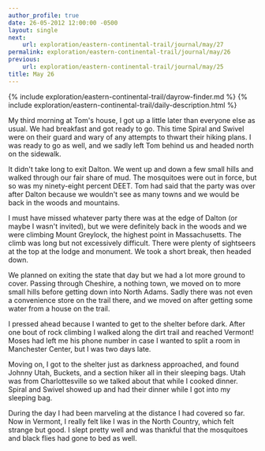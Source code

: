 ```yaml
---
author_profile: true
date: 26-05-2012 12:00:00 -0500
layout: single
next:
    url: exploration/eastern-continental-trail/journal/may/27
permalink: exploration/eastern-continental-trail/journal/may/26
previous:
    url: exploration/eastern-continental-trail/journal/may/25
title: May 26
---
```

{% include exploration/eastern-continental-trail/dayrow-finder.md %}
{% include exploration/eastern-continental-trail/daily-description.html %}

My third morning at Tom's house, I got up a little later than everyone else as usual. We had breakfast and got ready to go. This time Spiral and Swivel were on their guard and wary of any attempts to thwart their hiking plans. I was ready to go as well, and we sadly left Tom behind us and headed north on the sidewalk.

It didn't take long to exit Dalton. We went up and down a few small hills and walked through our fair share of mud. The mosquitoes were out in force, but so was my ninety-eight percent DEET. Tom had said that the party was over after Dalton because we wouldn't see as many towns and we would be back in the woods and mountains.

I must have missed whatever party there was at the edge of Dalton (or maybe I wasn't invited), but we were definitely back in the woods and we were climbing Mount Greylock, the highest point in Massachusetts. The climb was long but not excessively difficult. There were plenty of sightseers at the top at the lodge and monument. We took a short break, then headed down.

We planned on exiting the state that day but we had a lot more ground to cover. Passing through Cheshire, a nothing town, we moved on to more small hills before getting down into North Adams. Sadly there was not even a convenience store on the trail there, and we moved on after getting some water from a house on the trail.

I pressed ahead because I wanted to get to the shelter before dark. After one bout of rock climbing I walked along the dirt trail and reached Vermont! Moses had left me his phone number in case I wanted to split a room in Manchester Center, but I was two days late.

Moving on, I got to the shelter just as darkness approached, and found Johnny Utah, Buckets, and a section hiker all in their sleeping bags. Utah was from Charlottesville so we talked about that while I cooked dinner. Spiral and Swivel showed up and had their dinner while I got into my sleeping bag.

During the day I had been marveling at the distance I had covered so far. Now in Vermont, I really felt like I was in the North Country, which felt strange but good. I slept pretty well and was thankful that the mosquitoes and black flies had gone to bed as well.